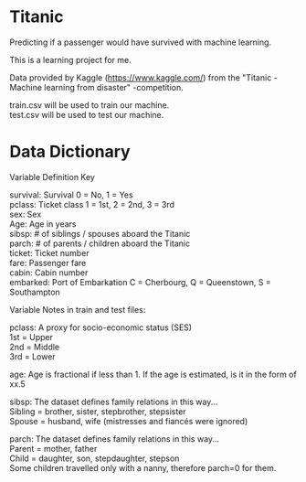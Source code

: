 # Titanic
Predicting if a passenger would have survived with machine learning.  

This is a learning project for me.  

Data provided by Kaggle (https://www.kaggle.com/) from the "Titanic - Machine learning from disaster" -competition.  

 train.csv will be used to train our machine.  
 test.csv will be used to test our machine.  

# Data Dictionary

 Variable Definition Key

  survival: Survival 0 = No, 1 = Yes  
  pclass: Ticket class 1 = 1st, 2 = 2nd, 3 = 3rd   
  sex: Sex   
  Age: Age in years   
  sibsp: # of siblings / spouses aboard the Titanic   
  parch: # of parents / children aboard the Titanic  
  ticket: Ticket number  
  fare: Passenger fare  
  cabin: Cabin number  
  embarked: Port of Embarkation C = Cherbourg, Q = Queenstown, S = Southampton  

Variable Notes in train and test files:  

pclass: A proxy for socio-economic status (SES)  
1st = Upper  
2nd = Middle  
3rd = Lower  

age: Age is fractional if less than 1. If the age is estimated, is it in the form of xx.5  

sibsp: The dataset defines family relations in this way...  
Sibling = brother, sister, stepbrother, stepsister  
Spouse = husband, wife (mistresses and fiancés were ignored)  

parch: The dataset defines family relations in this way...  
Parent = mother, father  
Child = daughter, son, stepdaughter, stepson  
Some children travelled only with a nanny, therefore parch=0 for them.  

